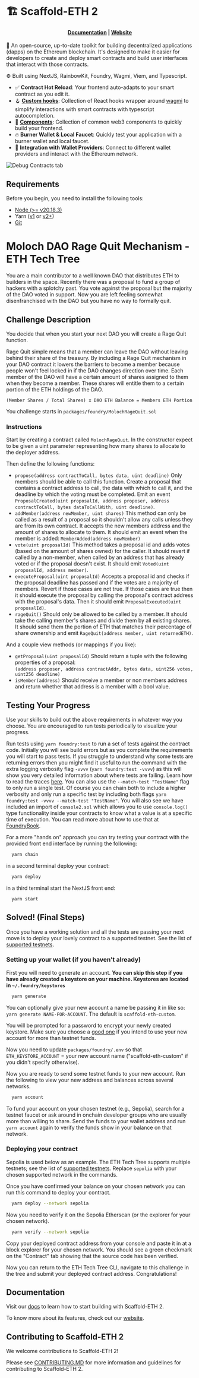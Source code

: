# 🏗 Scaffold-ETH 2

<h4 align="center">
  <a href="https://docs.scaffoldeth.io">Documentation</a> |
  <a href="https://scaffoldeth.io">Website</a>
</h4>

🧪 An open-source, up-to-date toolkit for building decentralized applications (dapps) on the Ethereum blockchain. It's designed to make it easier for developers to create and deploy smart contracts and build user interfaces that interact with those contracts.

⚙️ Built using NextJS, RainbowKit, Foundry, Wagmi, Viem, and Typescript.

- ✅ **Contract Hot Reload**: Your frontend auto-adapts to your smart contract as you edit it.
- 🪝 **[Custom hooks](https://docs.scaffoldeth.io/hooks/)**: Collection of React hooks wrapper around [wagmi](https://wagmi.sh/) to simplify interactions with smart contracts with typescript autocompletion.
- 🧱 [**Components**](https://docs.scaffoldeth.io/components/): Collection of common web3 components to quickly build your frontend.
- 🔥 **Burner Wallet & Local Faucet**: Quickly test your application with a burner wallet and local faucet.
- 🔐 **Integration with Wallet Providers**: Connect to different wallet providers and interact with the Ethereum network.

![Debug Contracts tab](https://github.com/scaffold-eth/scaffold-eth-2/assets/55535804/b237af0c-5027-4849-a5c1-2e31495cccb1)

## Requirements

Before you begin, you need to install the following tools:

- [Node (>= v20.18.3)](https://nodejs.org/en/download/)
- Yarn ([v1](https://classic.yarnpkg.com/en/docs/install/) or [v2+](https://yarnpkg.com/getting-started/install))
- [Git](https://git-scm.com/downloads)

# Moloch DAO Rage Quit Mechanism - ETH Tech Tree

You are a main contributor to a well known DAO that distributes ETH to builders in the space. Recently there was a proposal to fund a group of hackers with a splotchy past. You vote against the proposal but the majority of the DAO voted in support. Now you are left feeling somewhat disenfranchised with the DAO but you have no way to formally quit. 

## Challenge Description
You decide that when you start your next DAO you will create a Rage Quit function.

Rage Quit simple means that a member can leave the DAO without leaving behind their share of the treasury. By including a Rage Quit mechanism in your DAO contract it lowers the barriers to become a member because people won't feel locked in if the DAO changes direction over time. Each member of the DAO will have a certain amount of shares assigned to them when they become a member. These shares will entitle them to a certain portion of the ETH holdings of the DAO. 

```
(Member Shares / Total Shares) x DAO ETH Balance = Members ETH Portion
```

You challenge starts in `packages/foundry/MolochRageQuit.sol`

### Instructions

Start by creating a contract called `MolochRageQuit`. In the constructor expect to be given a uint parameter representing how many shares to allocate to the deployer address.

Then define the following functions:
- `propose(address contractToCall, bytes data, uint deadline)` Only members should be able to call this function. Create a proposal that contains a contract address to call, the data with which to call it, and the deadline by which the voting must be completed. Emit an event `ProposalCreated(uint proposalId, address proposer, address contractToCall, bytes dataToCallWith, uint deadline)`.
- `addMember(address newMember, uint shares)` This method can only be called as a result of a proposal so it shouldn't allow any calls unless they are from its own contract. It accepts the new members address and the amount of shares to allocate to them. It should emit an event when the member is added: `MemberAdded(address newMember)`  
- `vote(uint proposalId)` This method takes a proposal id and adds votes (based on the amount of shares owned) for the caller. It should revert if called by a non-member, when called by an address that has already voted or if the proposal doesn't exist. It should emit `Voted(uint proposalId, address member)`.
- `executeProposal(uint proposalId)` Accepts a proposal id and checks if the proposal deadline has passed and if the votes are a majority of members. Revert if those cases are not true. If those cases are true then it should execute the proposal by calling the proposal's contract address with the proposal's data. Then it should emit `ProposalExecuted(uint proposalId)`.
- `rageQuit()` Should only be allowed to be called by a member. It should take the calling member's shares and divide them by all existing shares. It should send them the portion of ETH that matches their percentage of share ownership and emit `RageQuit(address member, uint returnedETH)`.

And a couple view methods (or mappings if you like):
- `getProposal(uint proposalId)` Should return a tuple with the following properties of a proposal:  
        ```
        (address proposer, address contractAddr, bytes data, uint256 votes, uint256 deadline)
        ```
- `isMember(address)` Should receive a member or non members address and return whether that address is a member with a bool value. 

## Testing Your Progress
Use your skills to build out the above requirements in whatever way you choose. You are encouraged to run tests periodically to visualize your progress.

Run tests using `yarn foundry:test` to run a set of tests against the contract code. Initially you will see build errors but as you complete the requirements you will start to pass tests. If you struggle to understand why some tests are returning errors then you might find it useful to run the command with the extra logging verbosity flag `-vvvv` (`yarn foundry:test -vvvv`) as this will show you very detailed information about where tests are failing. Learn how to read the traces [here](https://book.getfoundry.sh/forge/traces). You can also use the `--match-test "TestName"` flag to only run a single test. Of course you can chain both to include a higher verbosity and only run a specific test by including both flags `yarn foundry:test -vvvv --match-test "TestName"`. You will also see we have included an import of `console2.sol` which allows you to use `console.log()` type functionality inside your contracts to know what a value is at a specific time of execution. You can read more about how to use that at [FoundryBook](https://book.getfoundry.sh/reference/forge-std/console-log).

For a more "hands on" approach you can try testing your contract with the provided front end interface by running the following:
```bash
  yarn chain
```
in a second terminal deploy your contract:
```bash
  yarn deploy
```
in a third terminal start the NextJS front end:
```bash
  yarn start
```

## Solved! (Final Steps)
Once you have a working solution and all the tests are passing your next move is to deploy your lovely contract to a supported testnet. See the list of [supported testnets](https://github.com/BuidlGuidl/eth-tech-tree-backend/blob/12799cc95950ee3bd8d523b8d2d2e2f05f131268/packages/server/utils/config.ts#L21).

### Setting up your wallet (if you haven't already)
First you will need to generate an account. **You can skip this step if you have already created a keystore on your machine. Keystores are located in `~/.foundry/keystores`**
```bash
  yarn generate
```
You can optionally give your new account a name be passing it in like so: `yarn generate NAME-FOR-ACCOUNT`. The default is `scaffold-eth-custom`.

You will be prompted for a password to encrypt your newly created keystore. Make sure you choose a [good one](https://xkcd.com/936/) if you intend to use your new account for more than testnet funds.

Now you need to update `packages/foundry/.env` so that `ETH_KEYSTORE_ACCOUNT` = your new account name ("scaffold-eth-custom" if you didn't specify otherwise).

Now you are ready to send some testnet funds to your new account.
Run the following to view your new address and balances across several networks.
```bash
  yarn account
```
To fund your account on your chosen testnet (e.g., Sepolia), search for a testnet faucet or ask around in onchain developer groups who are usually more than willing to share. Send the funds to your wallet address and run `yarn account` again to verify the funds show in your balance on that network.

### Deploying your contract
Sepolia is used below as an example. The ETH Tech Tree supports multiple testnets; see the list of [supported testnets](https://github.com/BuidlGuidl/eth-tech-tree-backend/blob/12799cc95950ee3bd8d523b8d2d2e2f05f131268/packages/server/utils/config.ts#L21). Replace `sepolia` with your chosen supported network in the commands.

Once you have confirmed your balance on your chosen network you can run this command to deploy your contract.
```bash
  yarn deploy --network sepolia
```
Now you need to verify it on the Sepolia Etherscan (or the explorer for your chosen network).
```bash
  yarn verify --network sepolia
```
Copy your deployed contract address from your console and paste it in at a block explorer for your chosen network. You should see a green checkmark on the "Contract" tab showing that the source code has been verified.

Now you can return to the ETH Tech Tree CLI, navigate to this challenge in the tree and submit your deployed contract address. Congratulations!

## Documentation

Visit our [docs](https://docs.scaffoldeth.io) to learn how to start building with Scaffold-ETH 2.

To know more about its features, check out our [website](https://scaffoldeth.io).

## Contributing to Scaffold-ETH 2

We welcome contributions to Scaffold-ETH 2!

Please see [CONTRIBUTING.MD](https://github.com/scaffold-eth/scaffold-eth-2/blob/main/CONTRIBUTING.md) for more information and guidelines for contributing to Scaffold-ETH 2.
